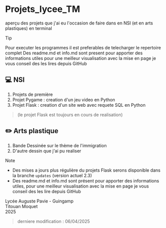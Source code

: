 # Projets_lycee_TM
aperçu des projets que j'ai eu l'occasion de faire dans en NSI (et en arts plastiques) en terminal 

> [!TIP]
> Pour executer les programmes il est preferables de telecharger le repertoire complet 
> Des readme.md et info.md sont present pour apporter des informations utiles pour une meilleur visualisation avec la mise en page je vous conseil des les lires depuis GitHub

## :computer: NSI
1. Projets de première
2. Projet Pygame : creation d'un jeu video en Python
3. Projet Flask : creation d'un site web avec requete SQL en Python 

> (le projet Flask est toujours en cours de realisation)

## :pencil2: Arts plastique 

1. Bande Dessinée sur le thème de l'immigration
2. D'autre dessin que j'ai pu realiser

> [!NOTE]
> + Des mises a jours plus régulière du projets Flask serons disponible dans la branche `updates` (version actuel 2.3)
> + Des readme.md et info.md sont présent pour apporter des informations utiles, pour une meilleur visualisation avec la mise en page je vous conseil des les lire depuis GitHub


Lycée Auguste Pavie - Guingamp \
Titouan Moquet \
2025

> derniere modification : 06/04/2025
